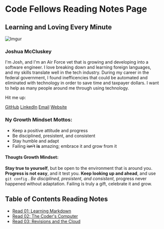 # Code Fellows Reading Notes Page

## Learning and Loving Every Minute

![Imgur](https://i.imgur.com/ERXyM5D.jpg)
### Joshua McCluskey

I'm Josh, and I'm an Air Force vet that is growing and developing into a software engineer. I love breaking down and learning foreign languages, and my skills translate well in the tech industry. During my career in the federal government, I found inefficencies that could be automated and eliminated with technology in order to save time and taxpayer dollars. I want to help as many people around me through using technology.

Hit me up:

[GitHub](https://github.com/joshuamccluskey)
[LinkedIn](https://www.linkedin.com/in/joshua-mccluskey/)
[Email](jpiiff57@gmail.com)
[Website](https://www.joshmccluskey.com)

### Ny Growth Mindset Mottos:

* Keep a positive attitude and progress
* Be disciplined, presistent, and consistent 
* Stay humble and adapt
* Failing ~~isn't~~ __is__ amazing; embrace it and grow from it

#### Thougts Growth Mindset:

**Stay true to yourself**, but be open to the environment that is around you. **Progress is not easy**, and it test you. **Keep looking up and ahead**, and use `git config` .  *Be disciplined, presistent, and consistent*, progress never happened without adaptation. Failing is truly a gift, celebrate it and grow.

## Table of Contents Reading Notes

- [Read 01: Learning Markdown](read01.md)
- [Read 02: The Coder's Computer](read02.md)
- [Read 03: Revisions and the Cloud](read03.md)
